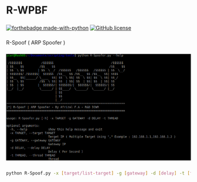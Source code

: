 # R-WPBF
###
[![forthebadge made-with-python](http://ForTheBadge.com/images/badges/made-with-python.svg)](https://www.python.org/) [![GitHub license](https://img.shields.io/github/license/Naereen/StrapDown.js.svg)](https://github.com/Naereen/StrapDown.js/blob/master/LICENSE)
###
R-Spoof ( ARP Spoofer )
###
![screenshot](https://raw.githubusercontent.com/ICWR-TEAM/R-Spoof/main/screenshot.png)
###
```bash
python R-Spoof.py -x [target/list-target] -g [gateway] -d [delay] -t [thread]
```
###
